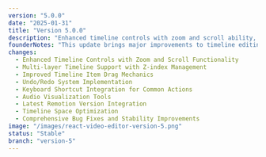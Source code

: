 ```yaml
---
version: "5.0.0"
date: "2025-01-31"
title: "Version 5.0.0"
description: "Enhanced timeline controls with zoom and scroll ability, multi-layer support with Z-index management, undo/redo, keyboard shortcuts, audio visualization plus much more."
founderNotes: "This update brings major improvements to timeline editing, making it more intuitive and flexible. We've introduced timeline zooming and scrolling, giving you better control over navigating your projects. The new multi-layer system, with refined z-index management, makes organizing clips much easier. Dragging timeline items now feels smoother and more precise, and with the addition of undo/redo functionality, you can make changes with confidence. Keyboard shortcuts have also been integrated to speed up common actions, streamlining your workflow. For audio editing, we’ve added an audio visualizer to give you better insight into sound layers. We’ve also upgraded to the latest Remotion version, ensuring compatibility with the newest features and optimizations. Beyond features, we focused on refining the timeline layout for a cleaner editing experience, fixing critical bugs, and improving overall stability."
changes:
  - Enhanced Timeline Controls with Zoom and Scroll Functionality
  - Multi-layer Timeline Support with Z-index Management
  - Improved Timeline Item Drag Mechanics
  - Undo/Redo System Implementation
  - Keyboard Shortcut Integration for Common Actions
  - Audio Visualization Tools
  - Latest Remotion Version Integration
  - Timeline Space Optimization
  - Comprehensive Bug Fixes and Stability Improvements
image: "/images/react-video-editor-version-5.png"
status: "Stable"
branch: "version-5"
---
```

